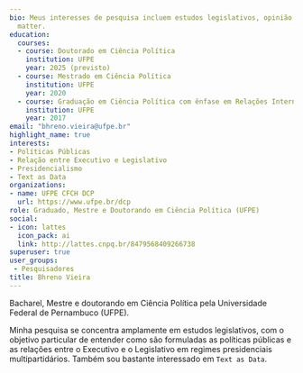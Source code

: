 ```yaml
---
bio: Meus interesses de pesquisa incluem estudos legislativos, opinião pública, gênero, análise de dados e programação.
  matter.
education:
  courses:
  - course: Doutorado em Ciência Política
    institution: UFPE
    year: 2025 (previsto)
  - course: Mestrado em Ciência Política 
    institution: UFPE
    year: 2020
  - course: Graduação em Ciência Política com ênfase em Relações Internacionais
    institution: UFPE
    year: 2017
email: "bhreno.vieira@ufpe.br"
highlight_name: true
interests:
- Políticas Públicas
- Relação entre Executivo e Legislativo
- Presidencialismo
- Text as Data
organizations:
- name: UFPE CFCH DCP
  url: https://www.ufpe.br/dcp
role: Graduado, Mestre e Doutorando em Ciência Política (UFPE)
social:
- icon: lattes
  icon_pack: ai
  link: http://lattes.cnpq.br/8479568409266738
superuser: true
user_groups:
 - Pesquisadores
title: Bhreno Vieira
---
```


Bacharel, Mestre e doutorando em Ciência Política pela Universidade Federal de Pernambuco (UFPE).

Minha pesquisa se concentra amplamente em estudos legislativos, com o objetivo particular de entender como são formuladas as políticas públicas e as relações entre o Executivo e o Legislativo em regimes presidenciais multipartidários. Também sou bastante interessado em `Text as Data`.

